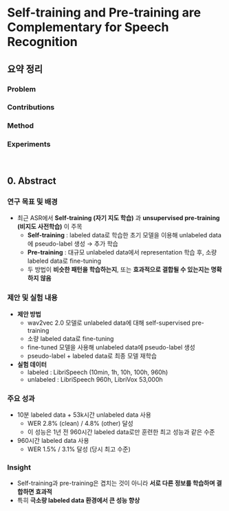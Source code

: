 # Self-training and Pre-training are Complementary for Speech Recognition
## 요약 정리
### Problem


### Contributions


### Method


### Experiments



<br>  
  
## 0. Abstract
### 연구 목표 및 배경
- 최근 ASR에서 **Self-training (자기 지도 학습)** 과 **unsupervised pre-training (비지도 사전학습)** 이 주목
  - **Self-training** : labeled data로 학습한 초기 모델을 이용해 unlabeled data에 pseudo-label 생성 → 추가 학습
  - **Pre-training** : 대규모 unlabeled data에서 representation 학습 후, 소량 labeled data로 fine-tuning
  - 두 방법이 **비슷한 패턴을 학습하는지**, 또는 **효과적으로 결합될 수 있는지는 명확하지 않음**

### 제안 및 실험 내용
- **제안 방법**
  - wav2vec 2.0 모델로 unlabeled data에 대해 self-supervised pre-training
  - 소량 labeled data로 fine-tuning
  - fine-tuned 모델을 사용해 unlabeled data에 pseudo-label 생성
  - pseudo-label + labeled data로 최종 모델 재학습
- **실험 데이터**
  - labeled : LibriSpeech (10min, 1h, 10h, 100h, 960h)
  - unlabeled : LibriSpeech 960h, LibriVox 53,000h

### 주요 성과
- 10분 labeled data + 53k시간 unlabeled data 사용
  - WER 2.8% (clean) / 4.8% (other) 달성
  - 이 성능은 1년 전 960시간 labeled data로만 훈련한 최고 성능과 같은 수준
- 960시간 labeled data 사용
  - WER 1.5% / 3.1% 달성 (당시 최고 수준)

### Insight
- Self-training과 pre-training은 겹치는 것이 아니라 **서로 다른 정보를 학습하며 결합하면 효과적**
- 특히 **극소량 labeled data 환경에서 큰 성능 향상**
